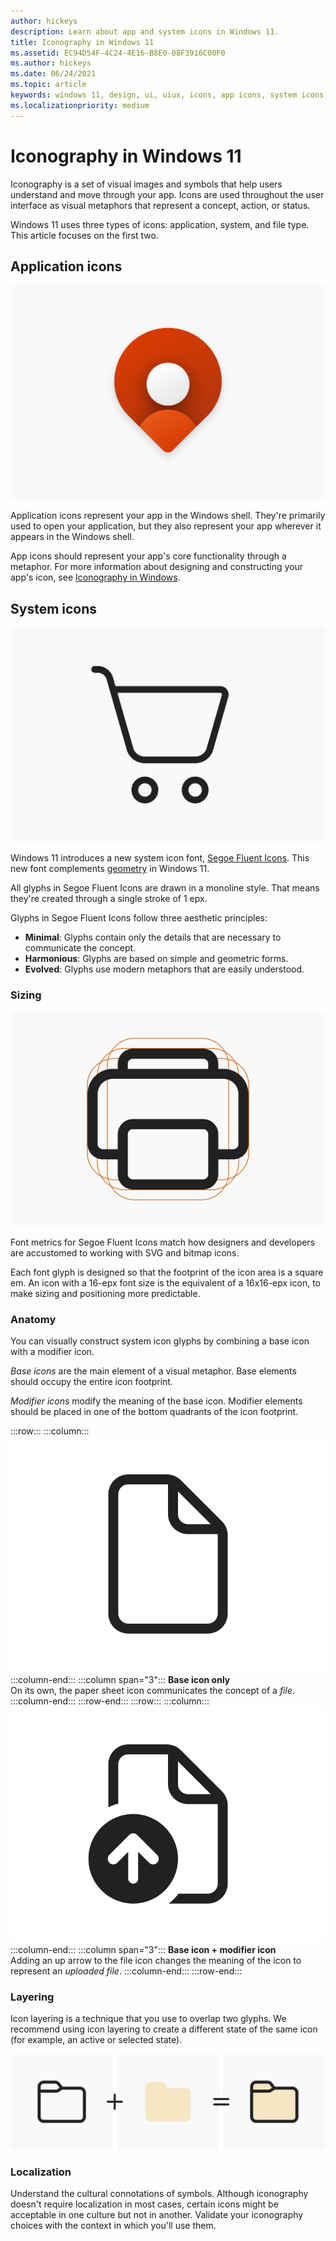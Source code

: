```yaml
---
author: hickeys
description: Learn about app and system icons in Windows 11.
title: Iconography in Windows 11
ms.assetid: EC94D54F-4C24-4E16-B8E0-08F3916C00F0
ms.author: hickeys
ms.date: 06/24/2021
ms.topic: article
keywords: windows 11, design, ui, uiux, icons, app icons, system icons, segoe fluent icons, segoe
ms.localizationpriority: medium
---
```


# Iconography in Windows 11

Iconography is a set of visual images and symbols that help users understand and move through your app. Icons are used throughout the user interface as visual metaphors that represent a concept, action, or status.

Windows 11 uses three types of icons: application, system, and file type. This article focuses on the first two.

## Application icons

![An abstract application icon for a hypothetical maps app.](images/iconography_hero_1880.png)

Application icons represent your app in the Windows shell. They're primarily used to open your application, but they also represent your app wherever it appears in the Windows shell.

App icons should represent your app's core functionality through a metaphor. For more information about designing and constructing your app's icon, see [Iconography in Windows](../style/iconography/overview.md).

## System icons

![A shopping cart icon from Segoe Fluent Icons.](images/iconography_SystemIcons.svg)

Windows 11 introduces a new system icon font, [Segoe Fluent Icons](..\downloads\index.md#fonts). This new font complements [geometry](geometry.md) in Windows 11.

All glyphs in Segoe Fluent Icons are drawn in a monoline style. That means they're created through a single stroke of 1 epx.

Glyphs in Segoe Fluent Icons follow three aesthetic principles:

- **Minimal**: Glyphs contain only the details that are necessary to communicate the concept.
- **Harmonious**: Glyphs are based on simple and geometric forms.
- **Evolved**: Glyphs use modern metaphors that are easily understood.

### Sizing

![A properly sized printer icon.](images/iconography_IconSizing.svg)

Font metrics for Segoe Fluent Icons match how designers and developers are accustomed to working with SVG and bitmap icons.

Each font glyph is designed so that the footprint of the icon area is a square em. An icon with a 16-epx font size is the equivalent of a 16x16-epx icon, to make sizing and positioning more predictable.

### Anatomy

You can visually construct system icon glyphs by combining a base icon with a modifier icon.

*Base icons* are the main element of a visual metaphor. Base elements should occupy the entire icon footprint.

*Modifier icons* modify the meaning of the base icon. Modifier elements should be placed in one of the bottom quadrants of the icon footprint.

:::row:::
    :::column:::
        ![A file icon.](images/iconography_Anatomy1.svg)
    :::column-end:::
    :::column span="3":::
        **Base icon only**<br>
        On its own, the paper sheet icon communicates the concept of a *file*.
    :::column-end:::
:::row-end:::
:::row:::
    :::column:::
        ![A file icon overlayed with an up arrow icon.](images/iconography_Anatomy2.svg)
    :::column-end:::
    :::column span="3":::
        **Base icon + modifier icon**<br>
        Adding an up arrow to the file icon changes the meaning of the icon to represent an *uploaded file*.
    :::column-end:::
:::row-end:::

### Layering

Icon layering is a technique that you use to overlap two glyphs. We recommend using icon layering to create a different state of the same icon (for example, an active or selected state).

![A black and white folder icon plus a beige folder icon with no outlines equals a beige folder icon with a black outline.](images/iconography_IconLayering.svg)

### Localization

Understand the cultural connotations of symbols. Although iconography doesn't require localization in most cases, certain icons might be acceptable in one culture but not in another. Validate your iconography choices with the context in which you'll use them.
